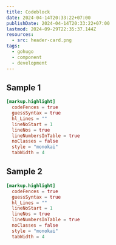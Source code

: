 ```yaml
---
title: Codeblock
date: 2024-04-14T20:33:22+07:00
publishDate: 2024-04-14T20:33:22+07:00
lastmod: 2024-09-29T22:35:37.144Z
resources:
  - src: header-card.png
tags:
  - gohugo
  - component
  - development
---
```


## Sample 1

```toml
[markup.highlight]
  codeFences = true
  guessSyntax = true
  hl_Lines = ""
  lineNoStart = 1
  lineNos = true
  lineNumbersInTable = true
  noClasses = false
  style = "monokai"
  tabWidth = 4
```

## Sample 2

```toml {linenos=[1,"5-6"],something=else,filename="sample.toml"}
[markup.highlight]
  codeFences = true
  guessSyntax = true
  hl_Lines = ""
  lineNoStart = 1
  lineNos = true
  lineNumbersInTable = true
  noClasses = false
  style = "monokai"
  tabWidth = 4
```
